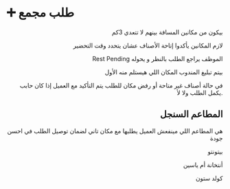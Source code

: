 # ➕ طلب مجمع

<p align="right">بيكون من مكانين المسافة بينهم لا تتعدي 3كم</p>

<p align="right">لازم المكانين يأكدوا إتاحة الأصناف عشان يتحدد وقت التحضير</p>

<p align="right">Rest Pending الموظف يراجع الطلب بالنظر و يحوله </p>

<p align="right">بيتم تبليغ المندوب المكان اللي هيستلم منه الأول</p>

<p align="right">في حالة أصناف غير متاحة أو رفض مكان للطلب يتم التأكيد مع العميل إذا كان حابب يكمل الطلب ولا لأ. </p>

<h2 align="right">المطاعم السنجل</h2>

<p align="right">هي المطاعم اللي مينفعش العميل يطلبها مع مكان تاني لضمان توصيل الطلب في احسن جودة</p>

<p align="right">بيتونتو</p>

<p align="right">أنتخانة أم ياسين</p>

<p align="right">كولد ستون</p>
